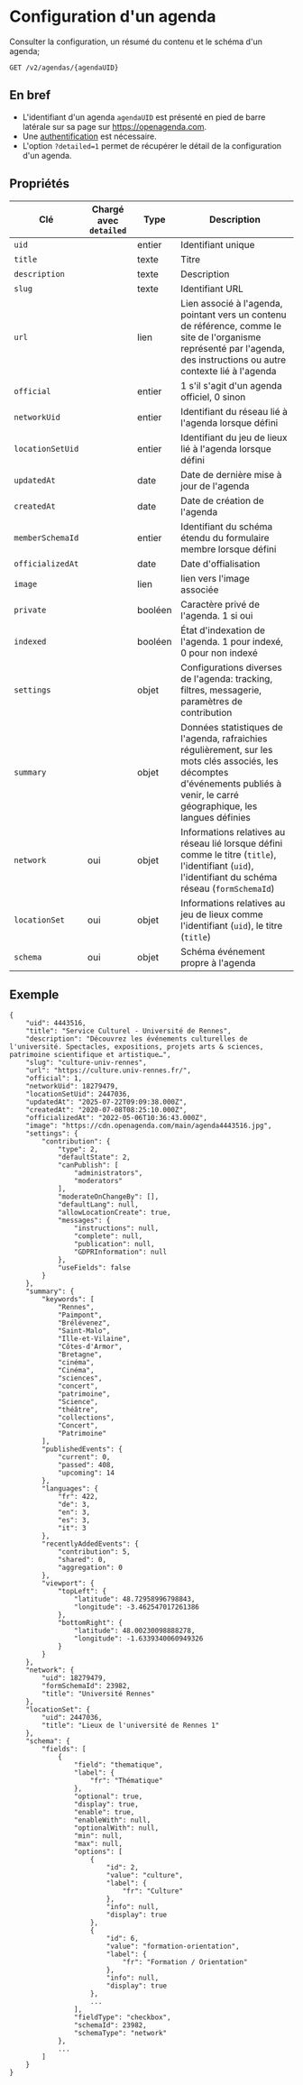 # Configuration d'un agenda

Consulter la configuration, un résumé du contenu et le schéma d'un agenda;

```
GET /v2/agendas/{agendaUID}
```

## En bref[​](#en-bref "Lien direct vers En bref")

* L'identifiant d'un agenda `agendaUID` est présenté en pied de barre latérale sur sa page sur <https://openagenda.com>.
* Une [authentification](https://developers.openagenda.com/authentification.md) est nécessaire.
* L'option `?detailed=1` permet de récupérer le détail de la configuration d'un agenda.

## Propriétés[​](#propriétés "Lien direct vers Propriétés")

| Clé              | Chargé avec `detailed` | Type    | Description                                                                                                                                                                      |
| ---------------- | ---------------------- | ------- | -------------------------------------------------------------------------------------------------------------------------------------------------------------------------------- |
| `uid`            |                        | entier  | Identifiant unique                                                                                                                                                               |
| `title`          |                        | texte   | Titre                                                                                                                                                                            |
| `description`    |                        | texte   | Description                                                                                                                                                                      |
| `slug`           |                        | texte   | Identifiant URL                                                                                                                                                                  |
| `url`            |                        | lien    | Lien associé à l'agenda, pointant vers un contenu de référence, comme le site de l'organisme représenté par l'agenda, des instructions ou autre contexte lié à l'agenda          |
| `official`       |                        | entier  | 1 s'il s'agit d'un agenda officiel, 0 sinon                                                                                                                                      |
| `networkUid`     |                        | entier  | Identifiant du réseau lié à l'agenda lorsque défini                                                                                                                              |
| `locationSetUid` |                        | entier  | Identifiant du jeu de lieux lié à l'agenda lorsque défini                                                                                                                        |
| `updatedAt`      |                        | date    | Date de dernière mise à jour de l'agenda                                                                                                                                         |
| `createdAt`      |                        | date    | Date de création de l'agenda                                                                                                                                                     |
| `memberSchemaId` |                        | entier  | Identifiant du schéma étendu du formulaire membre lorsque défini                                                                                                                 |
| `officializedAt` |                        | date    | Date d'offialisation                                                                                                                                                             |
| `image`          |                        | lien    | lien vers l'image associée                                                                                                                                                       |
| `private`        |                        | booléen | Caractère privé de l'agenda. 1 si oui                                                                                                                                            |
| `indexed`        |                        | booléen | État d'indexation de l'agenda. 1 pour indexé, 0 pour non indexé                                                                                                                  |
| `settings`       |                        | objet   | Configurations diverses de l'agenda: tracking, filtres, messagerie, paramètres de contribution                                                                                   |
| `summary`        |                        | objet   | Données statistiques de l'agenda, rafraichies régulièrement, sur les mots clés associés, les décomptes d'événements publiés à venir, le carré géographique, les langues définies |
| `network`        | oui                    | objet   | Informations relatives au réseau lié lorsque défini comme le titre (`title`), l'identifiant (`uid`), l'identifiant du schéma réseau (`formSchemaId`)                             |
| `locationSet`    | oui                    | objet   | Informations relatives au jeu de lieux comme l'identifiant (`uid`), le titre (`title`)                                                                                           |
| `schema`         | oui                    | objet   | Schéma événement propre à l'agenda                                                                                                                                               |

## Exemple[​](#exemple "Lien direct vers Exemple")

```
{
    "uid": 4443516,
    "title": "Service Culturel - Université de Rennes",
    "description": "Découvrez les événements culturelles de l'université. Spectacles, expositions, projets arts & sciences, patrimoine scientifique et artistique…",
    "slug": "culture-univ-rennes",
    "url": "https://culture.univ-rennes.fr/",
    "official": 1,
    "networkUid": 18279479,
    "locationSetUid": 2447036,
    "updatedAt": "2025-07-22T09:09:38.000Z",
    "createdAt": "2020-07-08T08:25:10.000Z",
    "officializedAt": "2022-05-06T10:36:43.000Z",
    "image": "https://cdn.openagenda.com/main/agenda4443516.jpg",
    "settings": {
        "contribution": {
            "type": 2,
            "defaultState": 2,
            "canPublish": [
                "administrators",
                "moderators"
            ],
            "moderateOnChangeBy": [],
            "defaultLang": null,
            "allowLocationCreate": true,
            "messages": {
                "instructions": null,
                "complete": null,
                "publication": null,
                "GDPRInformation": null
            },
            "useFields": false
        }
    },
    "summary": {
        "keywords": [
            "Rennes",
            "Paimpont",
            "Brélévenez",
            "Saint-Malo",
            "Ille-et-Vilaine",
            "Côtes-d'Armor",
            "Bretagne",
            "cinéma",
            "Cinéma",
            "sciences",
            "concert",
            "patrimoine",
            "Science",
            "théâtre",
            "collections",
            "Concert",
            "Patrimoine"
        ],
        "publishedEvents": {
            "current": 0,
            "passed": 408,
            "upcoming": 14
        },
        "languages": {
            "fr": 422,
            "de": 3,
            "en": 3,
            "es": 3,
            "it": 3
        },
        "recentlyAddedEvents": {
            "contribution": 5,
            "shared": 0,
            "aggregation": 0
        },
        "viewport": {
            "topLeft": {
                "latitude": 48.72958996798843,
                "longitude": -3.462547017261386
            },
            "bottomRight": {
                "latitude": 48.00230098888278,
                "longitude": -1.6339340060949326
            }
        }
    },
    "network": {
        "uid": 18279479,
        "formSchemaId": 23982,
        "title": "Université Rennes"
    },
    "locationSet": {
        "uid": 2447036,
        "title": "Lieux de l'université de Rennes 1"
    },
    "schema": {
        "fields": [
            {
                "field": "thematique",
                "label": {
                    "fr": "Thématique"
                },
                "optional": true,
                "display": true,
                "enable": true,
                "enableWith": null,
                "optionalWith": null,
                "min": null,
                "max": null,
                "options": [
                    {
                        "id": 2,
                        "value": "culture",
                        "label": {
                            "fr": "Culture"
                        },
                        "info": null,
                        "display": true
                    },
                    {
                        "id": 6,
                        "value": "formation-orientation",
                        "label": {
                            "fr": "Formation / Orientation"
                        },
                        "info": null,
                        "display": true
                    },
                    ...
                ],
                "fieldType": "checkbox",
                "schemaId": 23982,
                "schemaType": "network"
            },
            ...
        ]
    }
}
```
